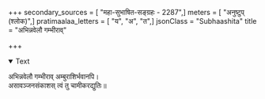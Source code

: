 +++
secondary_sources = [ "महा-सुभाषित-सङ्ग्रहः - 2287",]
meters = [ "अनुष्टुप् (श्लोक)",]
pratimaalaa_letters = [ "य", "अ", "त",]
jsonClass = "Subhaashita"
title = "अभिन्नवेलौ गम्भीराव्"

+++

<details open><summary>Text</summary>

अभिन्नवेलौ गम्भीराव् अम्बुराशिर्भवानपि।  
असावञ्जनसंकाशस् त्वं तु चामीकरद्युतिः॥
</details>
